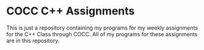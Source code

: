 # COCC C++ Assignments

This is just a repository containing my programs for my weekly assignments for the C++ Class through COCC.
All of my programs for these assignments are in this repository.
